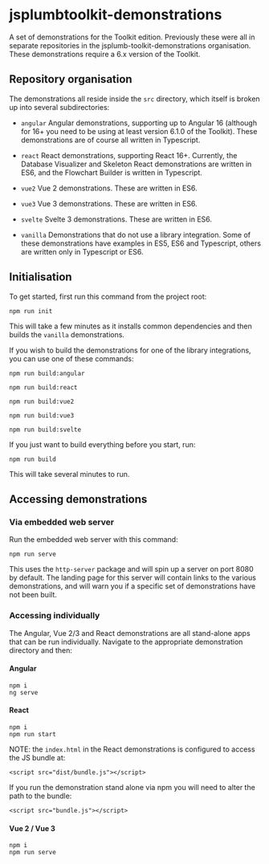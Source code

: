 # jsplumbtoolkit-demonstrations

A set of demonstrations for the Toolkit edition. Previously these were all in separate repositories in the jsplumb-toolkit-demonstrations organisation. These demonstrations require a 6.x version of the Toolkit.

## Repository organisation

The demonstrations all reside inside the `src` directory, which itself is broken up into several subdirectories:

- `angular` Angular demonstrations, supporting up to Angular 16 (although for 16+ you need to be using at least version 6.1.0 of the Toolkit). These demonstrations are of course all written in Typescript.

- `react` React demonstrations, supporting React 16+.  Currently, the Database Visualizer and Skeleton React demonstrations are written in ES6, and the Flowchart Builder is written in Typescript.

- `vue2` Vue 2 demonstrations. These are written in ES6.

- `vue3` Vue 3 demonstrations. These are written in ES6.

- `svelte` Svelte 3 demonstrations. These are written in ES6.

- `vanilla` Demonstrations that do not use a library integration. Some of these demonstrations have examples in ES5, ES6 and Typescript, others are written only in Typescript or ES6.

## Initialisation

To get started, first run this command from the project root:

```
npm run init
```

This will take a few minutes as it installs common dependencies and then builds the `vanilla` demonstrations. 

If you wish to build the demonstrations for one of the library integrations, you can use one of these commands:

```
npm run build:angular
```

```
npm run build:react
```

```
npm run build:vue2
```

```
npm run build:vue3
```

```
npm run build:svelte
```

If you just want to build everything before you start, run:

```
npm run build
```

This will take several minutes to run.

## Accessing demonstrations

### Via embedded web server

Run the embedded web server with this command:

```
npm run serve
```

This uses the `http-server` package and will spin up a server on port 8080 by default. The landing page for this server will contain links to the various demonstrations, and will warn you if a specific set of demonstrations have not been built.

### Accessing individually

The Angular, Vue 2/3 and React demonstrations are all stand-alone apps that can be run individually. Navigate to the appropriate demonstration directory and then:

#### Angular

```
npm i
ng serve
```

#### React

```
npm i
npm run start
```

NOTE: the `index.html` in the React demonstrations is configured to access the JS bundle at:

```
<script src="dist/bundle.js"></script>
```

If you run the demonstration stand alone via npm you will need to alter the path to the bundle:

```
<script src="bundle.js"></script>
```

#### Vue 2 / Vue 3

```
npm i
npm run serve
```


